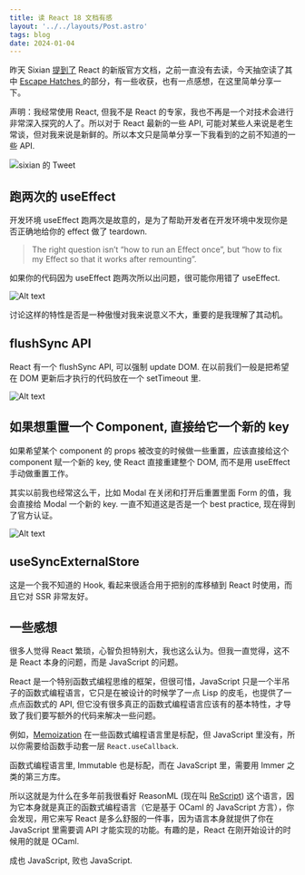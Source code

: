 ```yaml
---
title: 读 React 18 文档有感
layout: '../../layouts/Post.astro'
tags: blog
date: 2024-01-04
---
```


昨天 Sixian [提到了](https://twitter.com/noworkforsixian/status/1742574959241908434?s=20) React 的新版官方文档，之前一直没有去读，今天抽空读了其中 [Escape Hatches
](https://react.dev/learn/escape-hatches) 的部分，有一些收获，也有一点感想，在这里简单分享一下。

声明：我经常使用 React, 但我不是 React 的专家，我也不再是一个对技术会进行非常深入探究的人了。所以对于 React 最新的一些 API, 可能对某些人来说是老生常谈，但对我来说是新鲜的。所以本文只是简单分享一下我看到的之前不知道的一些 API. 

![sixian 的 Tweet](</imgs/CleanShot 2024-01-04 at 17.41.15@2x.png>)

## 跑两次的 useEffect

开发环境 useEffect 跑两次是故意的，是为了帮助开发者在开发环境中发现你是否正确地给你的 effect 做了 teardown. 
> The right question isn’t “how to run an Effect once”, but “how to fix my Effect so that it works after remounting”. 

如果你的代码因为 useEffect 跑两次所以出问题，很可能你用错了 useEffect.

![Alt text](</imgs/CleanShot 2024-01-04 at 16.30.26@2x.png>)

讨论这样的特性是否是一种傲慢对我来说意义不大，重要的是我理解了其动机。

## flushSync API

React 有一个 flushSync API, 可以强制 update DOM. 在以前我们一般是把希望在 DOM 更新后才执行的代码放在一个 setTimeout 里.

![Alt text](</imgs/CleanShot 2024-01-04 at 16.23.10@2x.png>)

## 如果想重置一个 Component, 直接给它一个新的 key

如果希望某个 component 的 props 被改变的时候做一些重置，应该直接给这个 component 赋一个新的 key, 使 React 直接重建整个 DOM, 而不是用 useEffect 手动做重置工作。

其实以前我也经常这么干，比如 Modal 在关闭和打开后重置里面 Form 的值，我会直接给 Modal 一个新的 key. 一直不知道这是否是一个 best practice, 现在得到了官方认证。

![Alt text](</imgs/CleanShot 2024-01-04 at 16.51.16@2x.png>)

## useSyncExternalStore

这是一个我不知道的 Hook, 看起来很适合用于把别的库移植到 React 时使用，而且它对 SSR 非常友好。

## 一些感想

很多人觉得 React 繁琐，心智负担特别大，我也这么认为。但我一直觉得，这不是 React 本身的问题，而是 JavaScript 的问题。

React 是一个特别函数式编程思维的框架，但很可惜，JavaScript 只是一个半吊子的函数式编程语言，它只是在被设计的时候学了一点 Lisp 的皮毛，也提供了一点点函数式的 API, 但它没有很多真正的函数式编程语言应该有的基本特性，才导致了我们要写额外的代码来解决一些问题。

例如，[Memoization](https://www.wikiwand.com/en/Memoization) 在一些函数式编程语言里是标配，但 JavaScript 里没有，所以你需要给函数手动套一层 `React.useCallback`.

函数式编程语言里, Immutable 也是标配，而在 JavaScript 里，需要用 Immer 之类的第三方库。

所以这就是为什么在多年前我很看好 ReasonML (现在叫 [ReScript](https://rescript-lang.org/)) 这个语言，因为它本身就是真正的函数式编程语言（它是基于 OCaml 的 JavaScript 方言），你会发现，用它来写 React 是多么舒服的一件事，因为语言本身就提供了你在 JavaScript 里需要调 API 才能实现的功能。有趣的是，React 在刚开始设计的时候用的就是 OCaml.

成也 JavaScript,  败也 JavaScript.